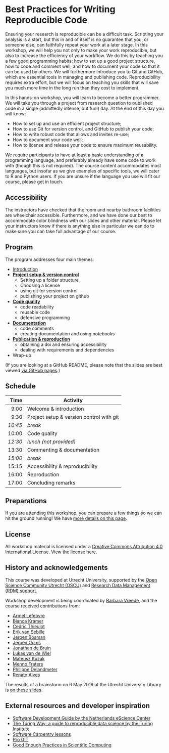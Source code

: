 # Best Practices for Writing Reproducible Code

Ensuring your research is reproducible can be a difficult task. Scripting your analysis is a start, but this in and of itself is no guarantee that you, or someone else, can faithfully repeat your work at a later stage. In this workshop, we will help you not only to make your work reproducible, but also to increase the efficiency of your workflow. We do this by teaching you a few good programming habits: how to set up a good project structure, how to code and comment well, and how to document your code so that it can be used by others. We will furthermore introduce you to Git and GitHub, which are essential tools in managing and publishing code. Reproducibility requires extra effort, but we will focus on teaching you skills that will save you much more time in the long run than they cost to implement.

In this hands-on workshop, you will learn to become a better programmer. We will take you through a project from research question to published code in a single (admittedly intense, but fun!) day. At the end of this day you will know:

- How to set up and use an efficient project structure;
- How to use Git for version control, and GitHub to publish your code;
- How to write robust code that allows and invites re-use;
- How to document your code well;
- How to license and release your code to ensure maximum reusability.

We require participants to have at least a basic understanding of a programming language, and preferably already have some code to work with (though this is not required). The course content accommodates most languages, but insofar as we give examples of specific tools, we will cater to R and Python users. If you are unsure if the language you use will fit our course, please get in touch.

## Accessibility

The instructors have checked that the room and nearby bathroom facilities are wheelchair accessible. Furthermore, and we have done our best to accommodate color blindness with our slides and other material. Please let your instructors know if there is anything else in particular we can do to make sure you can take full advantage of our course.


## Program

The program addresses four main themes:
- [Introduction](slides/slides_introduction.html)
- [**Project setup & version control**](slides/slides_project-setup.html)
  - Setting up a folder structure
  - Choosing a license
  - using git for version control
  - publishing your project on github
- [**Code quality**](slides/slides_code-quality.html)
  - code readability
  - reusable code
  - defensive programming
- [**Documentation**](slides/slides_documentation.html)  
  - code comments
  - creating documentation and using notebooks
- [**Publication & reproduction**](slides/slides_reproducibility.html)
  - obtaining a doi and ensuring accessibility
  - dealing with requirements and dependencies
- Wrap-up

(If you are looking at a GitHub README, please note that the slides are best viewed [via GitHub pages](https://utrechtuniversity.github.io/workshop-computational-reproducibility/).)


## Schedule

| Time  | Activity |
|-------:|----------|
|9:00 | Welcome & introduction| 
| 9:30 | Project setup & version control with git |
| _10:45_ | _break_|
| 10:00 | Code quality |
|_12:30_ | _lunch (not provided)_ |
| 13:30 | Commenting & documentation |
|_15:00_| _break_ |
| 15:15 | Accessibility & reproducibility| 
| 16:00 | Reproduction|
| 17:00 | Concluding remarks|

## Preparations

If you are attending this workshop, you can prepare a few things so we can hit the ground running! We have [more details on this page](preparations).


## License

All workshop material is licensed under a [Creative Commons Attribution 4.0 International License](http://creativecommons.org/licenses/by/4.0/). [View the license here](https://github.com/UtrechtUniversity/workshop-computational-reproducibility/blob/master/LICENSE.md).


## History and acknowledgements

This course was developed at Utrecht University, supported by the [Open Science Community Utrecht (OSCU)](https://openscience-utrecht.com) and [Research Data Management (RDM) support](https://www.uu.nl/en/research/research-data-management).

Workshop development is being coordinated by [Barbara Vreede](https://github.com/bvreede), and the course received contributions from:
- [Armel Lefebvre](https://github.com/armell)
- [Bianca Kramer](https://github.com/bmkramer)
- [Cedric Thieulot](https://github.com/cedrict)
- [Erik van Sebille](https://github.com/erikvansebille)
- [Jeroen Bosman](https://github.com/JeroenBosman)
- [Jeroen Ooms](https://github.com/jeroen)
- [Jonathan de Bruin](https://github.com/J535D165)
- [Lukas van de Wiel](https://github.com/hooiberg)
- [Mateusz Kuzak](https://twitter.com/matkuzak)
- [Menno Fraters](https://github.com/MFraters)
- [Philippe Delandmeter](https://github.com/delandmeterp)
- [Renato Alves](https://github.com/unode)

The results of a brainstorm on 6 May 2019 at the Utrecht University Library is [on these slides](https://docs.google.com/presentation/d/1MIPsWt08Kixe1TZfPeM8LvJv7p2es7lZ4Ui88FYbl5Y/edit?usp=sharing).


## External resources and developer inspiration

- [Software Development Guide by the Netherlands eScience Center](https://guide.esciencecenter.nl/)
- [The Turing Way: a guide to reproducible data science by the Turing Institute](https://the-turing-way.netlify.app/welcome)
- [Software Carpentry lessons](https://github.com/swcarpentry/swcarpentry)
- [Pro GIT](https://www.git-scm.com/book/en/v2)
- [Good Enough Practices in Scientific Computing](https://journals.plos.org/ploscompbiol/article?id=10.1371/journal.pcbi.1005510)
